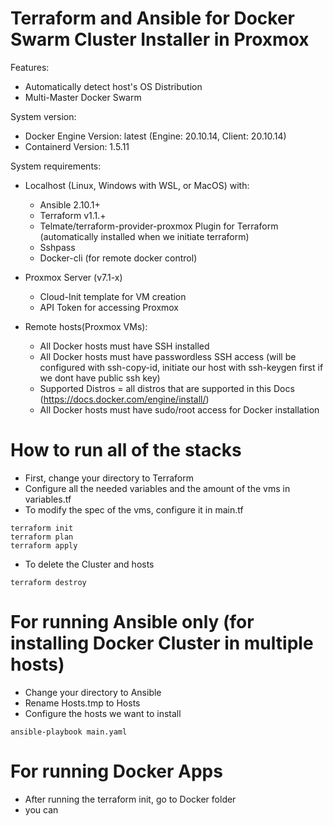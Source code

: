 # Terraform and Ansible for Docker Swarm Cluster Installer in Proxmox

Features:
 - Automatically detect host's OS Distribution
 - Multi-Master Docker Swarm

System version:
 - Docker Engine Version: latest (Engine: 20.10.14, Client: 20.10.14)
 - Containerd Version: 1.5.11

System requirements:
- Localhost (Linux, Windows with WSL, or MacOS) with:
  - Ansible 2.10.1+
  - Terraform v1.1.+
  - Telmate/terraform-provider-proxmox Plugin for Terraform (automatically installed when we initiate terraform)
  - Sshpass 
  - Docker-cli (for remote docker control)

- Proxmox Server (v7.1-x)
  - Cloud-Init template for VM creation
  - API Token for accessing Proxmox

- Remote hosts(Proxmox VMs):
  - All Docker hosts must have SSH installed
  - All Docker hosts must have passwordless SSH access (will be configured with ssh-copy-id, initiate our host with ssh-keygen first if we dont have public ssh key)
  - Supported Distros = all distros that are supported in this Docs (https://docs.docker.com/engine/install/)
  - All Docker hosts must have sudo/root access for Docker installation 

# How to run all of the stacks
- First, change your directory to Terraform
- Configure all the needed variables and the amount of the vms in variables.tf
- To modify the spec of the vms, configure it in main.tf

```
terraform init
terraform plan
terraform apply
```
- To delete the Cluster and hosts
```
terraform destroy
```
# For running Ansible only (for installing Docker Cluster in multiple hosts)
- Change your directory to Ansible
- Rename Hosts.tmp to Hosts
- Configure the hosts we want to install

```
ansible-playbook main.yaml

```
# For running Docker Apps
- After running the terraform init, go to Docker folder
- you can 
